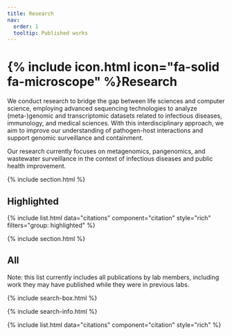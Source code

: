 ```yaml
---
title: Research
nav:
  order: 1
  tooltip: Published works
---
```


# {% include icon.html icon="fa-solid fa-microscope" %}Research

We conduct research to bridge the gap between life sciences and computer science, employing advanced sequencing technologies to analyze (meta-)genomic and transcriptomic datasets related to infectious diseases, immunology, and medical sciences. With this interdisciplinary approach, we aim to improve our understanding of pathogen-host interactions and support genomic surveillance and containment. 

Our research currently focuses on metagenomics, pangenomics, and wastewater surveillance in the context of infectious diseases and public health improvement.

{% include section.html %}

## Highlighted

{% include list.html data="citations" component="citation" style="rich" filters="group: highlighted" %}

{% include section.html %}

## All

Note: this list currently includes all publications by lab members, including work they may have published while they were in previous labs.

{% include search-box.html %}

{% include search-info.html %}

{% include list.html data="citations" component="citation" style="rich" %}

